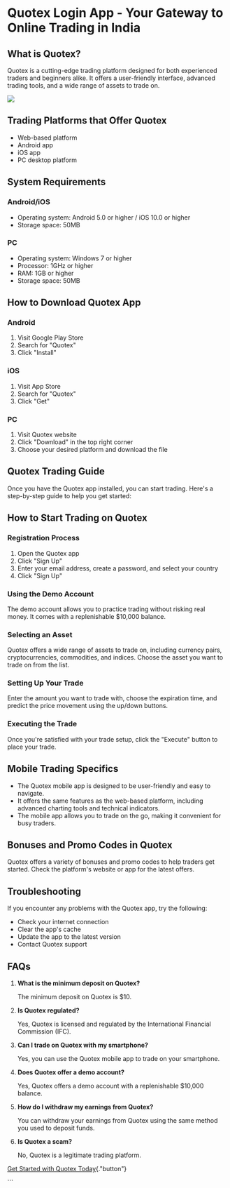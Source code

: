 # Quotex Login App - Your Gateway to Online Trading in India

## What is Quotex?

Quotex is a cutting-edge trading platform designed for both experienced
traders and beginners alike. It offers a user-friendly interface,
advanced trading tools, and a wide range of assets to trade on.

[![](https://static.quotex.io/files/1_en/300_250.jpg)](https://traff.sbs/brokerqxsignupf)

## Trading Platforms that Offer Quotex

-   Web-based platform
-   Android app
-   iOS app
-   PC desktop platform

## System Requirements

### Android/iOS

-   Operating system: Android 5.0 or higher / iOS 10.0 or higher
-   Storage space: 50MB

### PC

-   Operating system: Windows 7 or higher
-   Processor: 1GHz or higher
-   RAM: 1GB or higher
-   Storage space: 50MB

## How to Download Quotex App

### Android

1.  Visit Google Play Store
2.  Search for "Quotex"
3.  Click "Install"

### iOS

1.  Visit App Store
2.  Search for "Quotex"
3.  Click "Get"

### PC

1.  Visit Quotex website
2.  Click "Download" in the top right corner
3.  Choose your desired platform and download the file

## Quotex Trading Guide

Once you have the Quotex app installed, you can start trading. Here\'s a
step-by-step guide to help you get started:

## How to Start Trading on Quotex

### Registration Process

1.  Open the Quotex app
2.  Click "Sign Up"
3.  Enter your email address, create a password, and select your country
4.  Click "Sign Up"

### Using the Demo Account

The demo account allows you to practice trading without risking real
money. It comes with a replenishable \$10,000 balance.

### Selecting an Asset

Quotex offers a wide range of assets to trade on, including currency
pairs, cryptocurrencies, commodities, and indices. Choose the asset you
want to trade on from the list.

### Setting Up Your Trade

Enter the amount you want to trade with, choose the expiration time, and
predict the price movement using the up/down buttons.

### Executing the Trade

Once you\'re satisfied with your trade setup, click the "Execute"
button to place your trade.

## Mobile Trading Specifics

-   The Quotex mobile app is designed to be user-friendly and easy to
    navigate.
-   It offers the same features as the web-based platform, including
    advanced charting tools and technical indicators.
-   The mobile app allows you to trade on the go, making it convenient
    for busy traders.

## Bonuses and Promo Codes in Quotex

Quotex offers a variety of bonuses and promo codes to help traders get
started. Check the platform\'s website or app for the latest offers.

## Troubleshooting

If you encounter any problems with the Quotex app, try the following:

-   Check your internet connection
-   Clear the app\'s cache
-   Update the app to the latest version
-   Contact Quotex support

## FAQs

1.  **What is the minimum deposit on Quotex?**

    The minimum deposit on Quotex is \$10.

2.  **Is Quotex regulated?**

    Yes, Quotex is licensed and regulated by the International Financial
    Commission (IFC).

3.  **Can I trade on Quotex with my smartphone?**

    Yes, you can use the Quotex mobile app to trade on your smartphone.

4.  **Does Quotex offer a demo account?**

    Yes, Quotex offers a demo account with a replenishable \$10,000
    balance.

5.  **How do I withdraw my earnings from Quotex?**

    You can withdraw your earnings from Quotex using the same method you
    used to deposit funds.

6.  **Is Quotex a scam?**

    No, Quotex is a legitimate trading platform.

[Get Started with Quotex
Today](\%22https://traff.sbs/quotexonelink\%22){."button"}

\`\`\`

